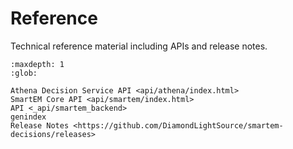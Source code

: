 # Reference

Technical reference material including APIs and release notes.

```{toctree}
:maxdepth: 1
:glob:

Athena Decision Service API <api/athena/index.html>
SmartEM Core API <api/smartem/index.html>
API <_api/smartem_backend>
genindex
Release Notes <https://github.com/DiamondLightSource/smartem-decisions/releases>
```
